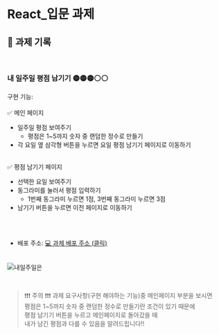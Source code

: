 # React_입문 과제

## 📝 과제 기록

</br>

### 내 일주일 평점 남기기 🟡🟡🟡⚪⚪

구현 기능:</br></br>
✅ 메인 페이지</br>
- 일주일 평점 보여주기</br>
    - 평점은 1~5까지 숫자 중 랜덤한 정수로 만들기</br>
- 각 요일 옆 삼각형 버튼을 누르면 요일 평점 남기기 페이지로 이동하기</br></br>


✅ 평점 남기기 페이지</br>
- 선택한 요일 보여주기</br>
- 동그라미를 눌러서 평점 입력하기</br>
    - 1번째 동그라미 누르면 1점, 3번째 동그라미 누르면 3점</br>
- 남기기 버튼을 누르면 이전 페이지로 이동하기</br>


</br></br>

- 배포 주소:
<a href="http://yunhw.s3-website.ap-northeast-2.amazonaws.com/"> 💻 과제 배포 주소 (클릭)</a>
  </br></br>

![내일주일은](https://user-images.githubusercontent.com/77830226/152688442-18cf223d-3d03-45ff-adc8-42b43b2e192b.gif)

</br>

>❗❗❗ 주의 ❗❗❗
과제 요구사항(구현 해야하는 기능)중 메인페이지 부분을 보시면</br>
평점은 1~5까지 숫자 중 랜덤한 정수로 만들기란 조건이 있기 때문에</br>
평점 남기기 버튼을 누르고 메인페이지로 돌아갔을 때</br>
내가 남긴 평점과 다를 수 있음을 알려드립니다!!</br>

</br>
